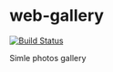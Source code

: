 web-gallery
===========

[![Build Status](https://travis-ci.org/kardapoltsev/web-gallery.svg?branch=master)](https://travis-ci.org/kardapoltsev/web-gallery)

Simle photos gallery
